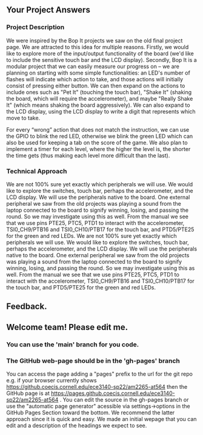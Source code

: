 ## Your Project Answers

### Project Description

We were inspired by the Bop It projects we saw on the old final project page. We are attracted to this idea for multiple reasons. Firstly, we would like to explore more of the input/output functionality of the board (we'd like to include the sensitive touch bar and the LCD display). Secondly, Bop It is a modular project that we can easily measure our progress on – we are planning on starting with some simple functionalities: an LED's number of flashes will indicate which action to take, and those actions will initially consist of pressing either button. We can then expand on the actions to include ones such as "Pet It" (touching the touch bar), "Shake It" (shaking the board, which will require the accelerometer), and maybe "Really Shake It" (which means shaking the board aggressively). We can also expand to the LCD display, using the LCD display to write a digit that represents which move to take.

For every “wrong” action that does not match the instruction, we can use the GPIO to blink the red LED, otherwise we blink the green LED which can also be used for keeping a tab on the score of the game. We also plan to implement a timer for each level, where the higher the level is, the shorter the time gets (thus making each level more difficult than the last).
### Technical Approach

We are not 100% sure yet exactly which peripherals we will use. We would like to explore the switches, touch bar, perhaps the accelerometer, and the LCD display. We will use the peripherals native to the board. One external peripheral we saw from the old projects was playing a sound from the laptop connected to the board to signify winning, losing, and passing the round. So we may investigate using this as well. From the manual we see that we use pins PTE25, PTC5, PTD1 to interact with the accelerometer, TSI0_CH9/PTB16 and TSI0_CH10/PTB17 for the touch bar, and PTD5/PTE25 for the green and red LEDs.
We are not 100% sure yet exactly which peripherals we will use. We would like to explore the switches, touch bar, perhaps the accelerometer, and the LCD display. We will use the peripherals native to the board. One external peripheral we saw from the old projects was playing a sound from the laptop connected to the board to signify winning, losing, and passing the round. So we may investigate using this as well. From the manual we see that we use pins PTE25, PTC5, PTD1 to interact with the accelerometer, TSI0_CH9/PTB16 and TSI0_CH10/PTB17 for the touch bar, and PTD5/PTE25 for the green and red LEDs.

## Feedback.

## Welcome team! Please edit me.
### You can use the 'main' branch for you code.
### The GitHub web-page should be in the 'gh-pages' branch
You can access the page adding a "pages" prefix to the url for the git repo e.g. if your browser currently shows https://github.coecis.cornell.edu/ece3140-sp22/am2265-at564 then the GitHub page is at https://pages.github.coecis.cornell.edu/ece3140-sp22/am2265-at564 . You can edit the source in the gh-pages branch or use the "automatic page generator" acessible via settings->options in the GitHub Pages Section toward the bottom. We recommend the latter approach since it is quick and easy. We made an initial wepage that you can edit and a description of the headings we expect to see.